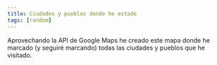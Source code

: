 ```yaml
---
title: Ciudades y pueblos donde he estado
tags: [random]
---
```

Aprovechando la API de Google Maps he creado este mapa donde he marcado (y seguiré marcando) todas las ciudades y pueblos que he visitado.

